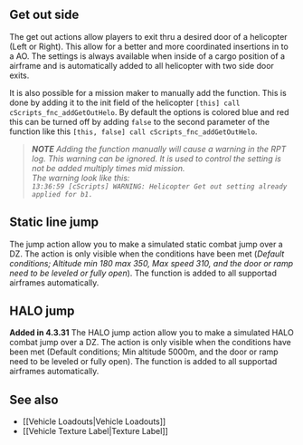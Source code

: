 ## Get out side
The get out actions allow players to exit thru a desired door of a helicopter (Left or Right). This allow for a better and more coordinated insertions in to a AO. The settings is always available when inside of a cargo position of a airframe and is automatically added to all helicopter with two side door exits.

It is also possible for a mission maker to manually add the function. This is done by adding it to the init field of the helicopter `[this] call cScripts_fnc_addGetOutHelo`. By default the options is colored blue and red this can be turned off by adding `false` to the second parameter of the function like this `[this, false] call cScripts_fnc_addGetOutHelo`.

> _**NOTE**_
> _Adding the function manually will cause a warning in the RPT log. This warning can be ignored. It is used to control the setting is not be added multiply times mid mission._<br>
> _The warning look like this:<br>```13:36:59 [cScripts] WARNING: Helicopter Get out setting already applied for b1.```_


## Static line jump
The jump action allow you to make a simulated static combat jump over a DZ. The action is only visible when the conditions have been met (_Default conditions; Altitude min 180 max 350, Max speed 310, and the door or ramp need to be leveled or fully open_). The function is added to all supportad airframes automatically.

## HALO jump
**Added in 4.3.31**
The HALO jump action allow you to make a simulated HALO combat jump over a DZ. The action is only visible when the conditions have been met (Default conditions; Min altitude 5000m, and the door or ramp need to be leveled or fully open). The function is added to all supportad airframes automatically.

## See also
* [[Vehicle Loadouts|Vehicle Loadouts]] 
* [[Vehicle Texture Label|Texture Label]] 

